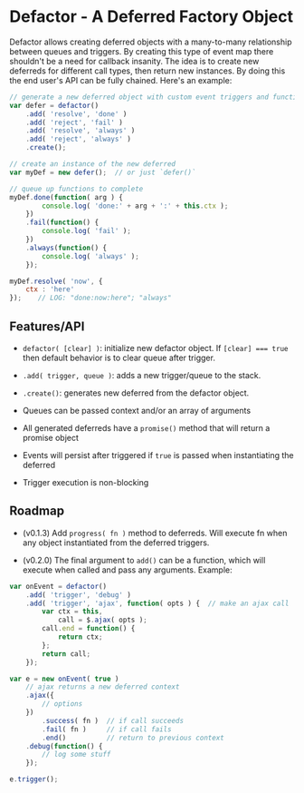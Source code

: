 # Defactor - A Deferred Factory Object

Defactor allows creating deferred objects with a many-to-many relationship between queues and triggers.
By creating this type of event map there shouldn't be a need for callback insanity.
The idea is to create new deferreds for different call types, then return new instances.
By doing this the end user's API can be fully chained.
Here's an example:

```javascript
// generate a new deferred object with custom event triggers and function queues
var defer = defactor()
    .add( 'resolve', 'done' )
    .add( 'reject', 'fail' )
	.add( 'resolve', 'always' )
	.add( 'reject', 'always' )
    .create();

// create an instance of the new deferred
var myDef = new defer();  // or just `defer()`

// queue up functions to complete
myDef.done(function( arg ) {
        console.log( 'done:' + arg + ':' + this.ctx );
    })
    .fail(function() {
        console.log( 'fail' );
    })
    .always(function() {
        console.log( 'always' );
    });

myDef.resolve( 'now', {
    ctx : 'here'
});    // LOG: "done:now:here"; "always"
```

## Features/API

* `defactor( [clear] )`: initialize new defactor object. If `[clear] === true` then default behavior is to clear queue after trigger.

* `.add( trigger, queue )`: adds a new trigger/queue to the stack.

* `.create()`: generates new deferred from the defactor object.

* Queues can be passed context and/or an array of arguments

* All generated deferreds have a `promise()` method that will return a promise object

* Events will persist after triggered if `true` is passed when instantiating the deferred

* Trigger execution is non-blocking

## Roadmap

* (v0.1.3) Add `progress( fn )` method to deferreds. Will execute fn when any object instantiated from the deferred triggers.

* (v0.2.0) The final argument to `add()` can be a function, which will execute when called and pass any arguments. Example:

```javascript
var onEvent = defactor()
    .add( 'trigger', 'debug' )
    .add( 'trigger', 'ajax', function( opts ) {  // make an ajax call
        var ctx = this,
            call = $.ajax( opts );
        call.end = function() {
            return ctx;
        };
        return call;
    });

var e = new onEvent( true )
    // ajax returns a new deferred context
    .ajax({
        // options
    })
        .success( fn )  // if call succeeds
        .fail( fn )     // if call fails
        .end()          // return to previous context
    .debug(function() {
        // log some stuff
    });

e.trigger();
```
